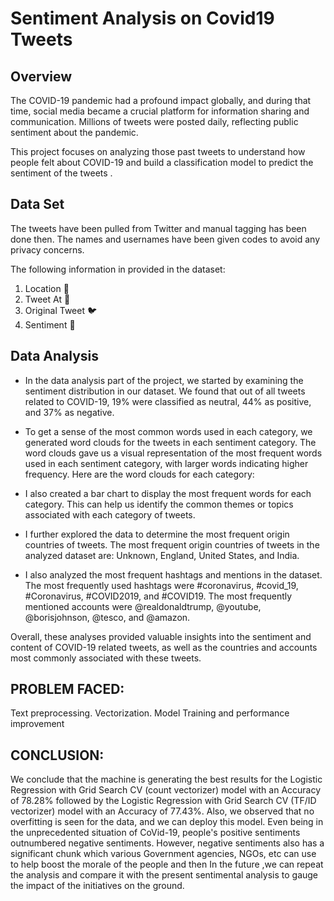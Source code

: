 # Sentiment Analysis on Covid19 Tweets


## Overview
The COVID-19 pandemic had a profound impact globally, and during that time, social media became a crucial platform for information sharing and communication. Millions of tweets were posted daily, reflecting public sentiment about the pandemic. 

This project focuses on analyzing those past tweets to understand how people felt about COVID-19 and build a classification model to predict the sentiment of the tweets .

## Data Set

The tweets have been pulled from Twitter and manual tagging has been done then. The names and usernames have been given codes to avoid any privacy concerns.

The following information in provided in the dataset:
1. Location 📍
2. Tweet At 📅
3. Original Tweet 🐦
4. Sentiment 💬

## Data Analysis
- In the data analysis part of the project, we started by examining the sentiment distribution in our dataset. We found that out of all tweets related to COVID-19, 19% were classified as neutral, 44% as positive, and 37% as negative.

- To get a sense of the most common words used in each category, we generated word clouds for the tweets in each sentiment category. The word clouds gave us a visual representation of the most frequent words used in each sentiment category, with larger words indicating higher frequency. Here are the word clouds for each category:

- I also created a bar chart to display the most frequent words for each category. This can help us identify the common themes or topics associated with each category of tweets.

- I further explored the data to determine the most frequent origin countries of tweets. The most frequent origin countries of tweets in the analyzed dataset are: Unknown, England, United States, and India.

- I also analyzed the most frequent hashtags and mentions in the dataset. The most frequently used hashtags were #coronavirus, #covid_19, #Coronavirus, #COVID2019, and #COVID19. The most frequently mentioned accounts were @realdonaldtrump, @youtube, @borisjohnson, @tesco, and @amazon.

Overall, these analyses provided valuable insights into the sentiment and content of COVID-19 related tweets, as well as the countries and accounts most commonly associated with these tweets.

## PROBLEM FACED:
Text preprocessing.
Vectorization.
Model Training and performance improvement

## CONCLUSION:
We conclude that the machine is generating the best results for the Logistic Regression with Grid Search CV (count vectorizer) model with an Accuracy of 78.28% followed by the Logistic Regression with Grid Search CV (TF/ID vectorizer) model with an Accuracy of 77.43%.
Also, we observed that no overfitting is seen for the data, and we can deploy this model.
Even being in the unprecedented situation of CoVid-19, people's positive sentiments outnumbered negative sentiments.
However, negative sentiments also has a significant chunk which various Government agencies, NGOs, etc can use to help boost the morale of the people and then
In the future ,we can repeat the analysis and compare it with the present sentimental analysis to gauge the impact of the initiatives on the ground.
